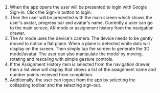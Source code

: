 1. When the app opens the user will be presented to login with Google Sign-in. Click the Sign-in button to login.
2. Then the user will be presented with the main screen which shows the user's avatar, progress bar and avatar's name.
Currently a user can go to the main screen, AR mode or assignment history from the navigation drawer.
3. The Ar mode uses the device's camera. The device needs to be gently moved to notice a flat plane. When a plane is detected white dots will display on the screen. Then simply tap the screen to generate the 3D model/avatar. The user can also manipulate the model by moving, rotating and rescaling with simple gesture controls.
4. If the Assignment History item is selected from the navigation drawer, then a list view will display that shows a list of the assignment name and number points recieved from completion.
5. Additionally, the user can logout from the app by selecting the collapsing toolbar and the selecting sign-out.
